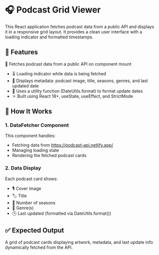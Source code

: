 # 🎧 Podcast Grid Viewer

This React application fetches podcast data from a public API and displays it in a responsive grid layout. It provides a clean user interface with a loading indicator and formatted timestamps.

## 🚀 Features

🔁 Fetches podcast data from a public API on component mount

- ⏳ Loading indicator while data is being fetched
- 🧾 Displays metadata: podcast image, title, seasons, genres, and last updated date
- 📅 Uses a utility function (DateUtils.format) to format update dates
- ⚛️ Built using React 18+, useState, useEffect, and StrictMode

## 🧠 How It Works
### 1. DataFetcher Component
   
This component handles:

- Fetching data from https://podcast-api.netlify.app/
- Managing loading state
- Rendering the fetched podcast cards

### 2. Data Display

Each podcast card shows:

- 🎙 Cover image
- 🏷 Title
- 🔢 Number of seasons
- 🧬 Genre(s)
- 🕒 Last updated (formatted via DateUtils.format())

## ✅ Expected Output

A grid of podcast cards displaying artwork, metadata, and last update info dynamically fetched from the API.
